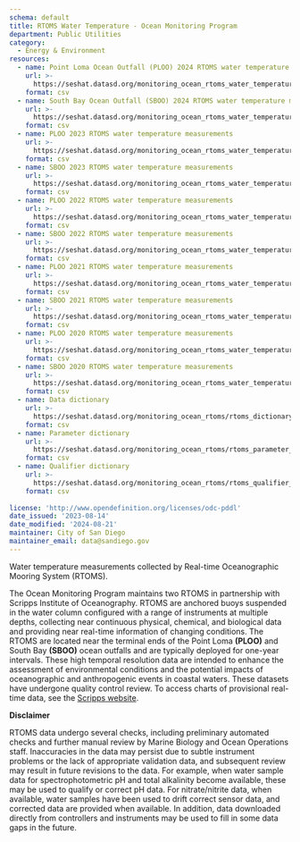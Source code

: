 ```yaml
---
schema: default
title: RTOMS Water Temperature - Ocean Monitoring Program
department: Public Utilities
category:
  - Energy & Environment
resources:
  - name: Point Loma Ocean Outfall (PLOO) 2024 RTOMS water temperature measurements
    url: >-
      https://seshat.datasd.org/monitoring_ocean_rtoms_water_temperature/PLOO_water_temperature_2024_datasd.csv
    format: csv
  - name: South Bay Ocean Outfall (SBOO) 2024 RTOMS water temperature measurements
    url: >-
      https://seshat.datasd.org/monitoring_ocean_rtoms_water_temperature/SBOO_water_temperature_2024_datasd.csv
    format: csv
  - name: PLOO 2023 RTOMS water temperature measurements
    url: >-
      https://seshat.datasd.org/monitoring_ocean_rtoms_water_temperature/PLOO_water_temperature_2023_datasd.csv
    format: csv
  - name: SBOO 2023 RTOMS water temperature measurements
    url: >-
      https://seshat.datasd.org/monitoring_ocean_rtoms_water_temperature/SBOO_water_temperature_2023_datasd.csv
    format: csv
  - name: PLOO 2022 RTOMS water temperature measurements
    url: >-
      https://seshat.datasd.org/monitoring_ocean_rtoms_water_temperature/PLOO_water_temperature_2022_datasd.csv
    format: csv
  - name: SBOO 2022 RTOMS water temperature measurements
    url: >-
      https://seshat.datasd.org/monitoring_ocean_rtoms_water_temperature/SBOO_water_temperature_2022_datasd.csv
    format: csv
  - name: PLOO 2021 RTOMS water temperature measurements
    url: >-
      https://seshat.datasd.org/monitoring_ocean_rtoms_water_temperature/PLOO_water_temperature_2021_datasd.csv
    format: csv
  - name: SBOO 2021 RTOMS water temperature measurements
    url: >-
      https://seshat.datasd.org/monitoring_ocean_rtoms_water_temperature/SBOO_water_temperature_2021_datasd.csv
    format: csv
  - name: PLOO 2020 RTOMS water temperature measurements
    url: >-
      https://seshat.datasd.org/monitoring_ocean_rtoms_water_temperature/PLOO_water_temperature_2020_datasd.csv
    format: csv
  - name: SBOO 2020 RTOMS water temperature measurements
    url: >-
      https://seshat.datasd.org/monitoring_ocean_rtoms_water_temperature/SBOO_water_temperature_2020_datasd.csv
    format: csv
  - name: Data dictionary
    url: >-
      https://seshat.datasd.org/monitoring_ocean_rtoms/rtoms_dictionary_datasd.csv
    format: csv
  - name: Parameter dictionary
    url: >-
      https://seshat.datasd.org/monitoring_ocean_rtoms/rtoms_parameter_dictionary_datasd.csv
    format: csv
  - name: Qualifier dictionary
    url: >-
      https://seshat.datasd.org/monitoring_ocean_rtoms/rtoms_qualifier_dictionary_datasd.csv
    format: csv
  
license: 'http://www.opendefinition.org/licenses/odc-pddl'
date_issued: '2023-08-14'
date_modified: '2024-08-21'
maintainer: City of San Diego
maintainer_email: data@sandiego.gov
---
```

Water temperature measurements collected by Real-time Oceanographic Mooring System (RTOMS).

<!--more-->

The Ocean Monitoring Program maintains two RTOMS in partnership with Scripps Institute of Oceanography. RTOMS are anchored buoys suspended in the water column configured with a range of instruments at multiple depths, collecting near continuous physical, chemical, and biological data and providing near real-time information of changing conditions. The RTOMS are located near the terminal ends of the Point Loma **(PLOO)** and South Bay **(SBOO)** ocean outfalls and are typically deployed for one-year intervals. These high temporal resolution data are intended to enhance the assessment of environmental conditions and the potential impacts of oceanographic and anthropogenic events in coastal waters. These datasets have undergone quality control review. To access charts of provisional real-time data, see the [Scripps website](https://mooring.ucsd.edu//).

**Disclaimer**

RTOMS data undergo several checks, including preliminary automated checks and further manual review by Marine Biology and Ocean Operations staff. Inaccuracies in the data may persist due to subtle instrument problems or the lack of appropriate validation data, and subsequent review may result in future revisions to the data. For example, when water sample data for spectrophotometric pH and total alkalinity become available, these may be used to qualify or correct pH data. For nitrate/nitrite data, when available, water samples have been used to drift correct sensor data, and corrected data are provided when available. In addition, data downloaded directly from controllers and instruments may be used to fill in some data gaps in the future.